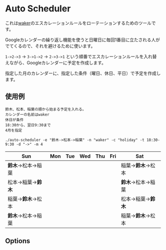 # Auto Scheduler

これは[waker](https://github.com/ryotarai/waker)のエスカレーションルールをローテーションするためのツールです。

Googleカレンダーの繰り返し機能を使うと日曜日に毎回1番目に立たされる人がでてくるので、それを避けるために使います。

`1->2->3` → `3->1->2` → `2->3->1` という順番でエスカレーションルールを入れ替えながら、Googleカレンダーに予定を作成します。

指定した月のカレンダーに、指定した条件（曜日、休日、平日）で予定を作成します。

## 使用例

```
鈴木、松本、稲葉の順から始まる予定を入れる。
カレンダーの名前はwaker
休日が条件
18:30から、翌日9:30まで
4月を指定
```

```
./auto-scheduler -e "鈴木->松本->稲葉" -n "waker" -c "holiday" -t 18:30-9:30 -d "->" -m 4
```

Sun|Mon|Tue|Wed|Thu|Fri|Sat
------|------|------|------|------|------|------
**鈴木**->松本->稲葉||||||稲葉->**鈴木**->松本
松本->稲葉->**鈴木**||||||**鈴木**->松本->稲葉
稲葉->**鈴木**->松本||||||松本->稲葉->**鈴木**
**鈴木**->松本->稲葉||||||稲葉->**鈴木**->松本

## Options


